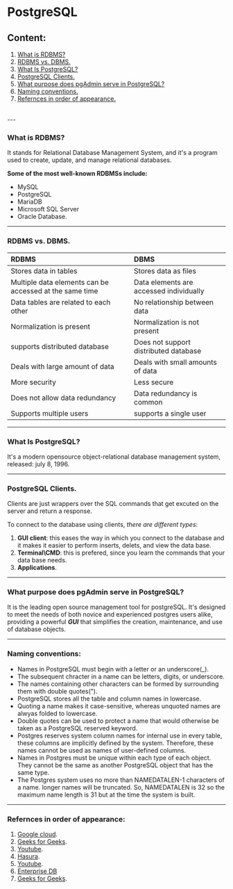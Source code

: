 # PostgreSQL

## Content:
1. [What is RDBMS?](#what-is-rdbms)
1. [RDBMS vs. DBMS.](#rdbms-vs-dbms)
1. [What Is PostgreSQL?](#what-is-postgresql)
1. [PostgreSQL Clients.](#postgresql-clients)
1. [What purpose does pgAdmin serve in PostgreSQL?](#what-purpose-does-pgadmin-serve-in-postgresql)
1. [Naming conventions.](#naming-conventions)
1. [Refernces in order of appearance.](#refernces-in-order-of-appearance)
<br>
---

### What is RDBMS?
It stands for Relational Database Management System, and it's a program used to create, update, and manage relational databases.

**Some of the most well-known RDBMSs include:** 

- MySQL
- PostgreSQL
- MariaDB
- Microsoft SQL Server
- Oracle Database.
---
### RDBMS vs. DBMS.

|RDBMS |DBMS|
|:--------------|:------------|
|Stores data in tables|Stores data as files|
|Multiple data elements can be accessed at the same time|Data elements are accessed individually|
|Data tables are related to each other|No relationship between data|
|Normalization is present |Normalization is not present|
|supports distributed database|Does not support distributed database|
|Deals with large amount of data|Deals with small amounts of data|
|More security|Less secure|
|Does not allow data redundancy|Data redundancy is common|
|Supports multiple users|supports a single user|
---
### What Is PostgreSQL?
It's a modern opensource object-relational database management system, released: july 8, 1996.

---
### PostgreSQL Clients.
Clients are just wrappers over the SQL commands that get excuted on the server and return a response.

To connect to the database using clients, *there are different types*:
1. **GUI client**: this eases the way in which you connect to the database and it makes it easier to perform inserts, delets, and view the data base.
2. **Terminal\CMD**: this is prefered, since you learn the commands that your data base needs.
3. **Applications**.
---
### What purpose does pgAdmin serve in PostgreSQL?
It is the leading open source management tool for postgreSQL.
It's designed to meet the needs of both novice and experienced postgres users alike, providing a powerful ***GUI*** that simplifies the creation, maintenance, and use of database objects.

---
### Naming conventions:
- Names in PostgreSQL must begin with a letter or an underscore(_).
- The subsequent chracter in a name can be letters, digits, or underscore.
- The names containing other characters can be formed by surrounding them with double quotes(").
- PostgreSQL stores all the table and column names in lowercase.
- Quoting a name makes it case-sensitive, whereas unquoted names are alwyas folded to lowercase.
- Double quotes can be used to protect a name that would otherwise be taken as a PostgreSQL reserved keyword.
- Postgres reserves system column names for internal use in every table, these columns are implicitly defined by the system. Therefore, these names cannot be used as names of user-defined columns.
- Names in Postgres must be unique within each type of each object. They cannot be the same as another PostgreSQL object that has the same type.
- The Postgres system uses no more than NAMEDATALEN-1 characters of a name. longer names will be truncated. So, NAMEDATALEN is 32 so the maximum name length is 31 but at the time the system is built.
---
### Refernces in order of appearance:
1. [Google cloud](https://cloud.google.com/learn/what-is-a-relational-database).
1. [Geeks for Geeks](https://www.geeksforgeeks.org/difference-between-rdbms-and-dbms/).
1. [Youtube](https://www.youtube.com/watch?v=tzbA7VniRpw&list=PLwvrYc43l1MxAEOI_KwGe8l42uJxMoKeS&index=3&pp=iAQB).
1. [Hasura](https://hasura.io/learn/database/postgresql/installation/3-psql/).
1. [Youtube](https://www.youtube.com/watch?v=FFo8pH-kfQ8&list=PLwvrYc43l1MxAEOI_KwGe8l42uJxMoKeS&index=6).
1. [Enterprise DB](https://www.google.com/url?sa=t&rct=j&q=&esrc=s&source=web&cd=&cad=rja&uact=8&ved=2ahUKEwjF6sfH_ZSEAxVCdqQEHRfIBDEQFnoECBAQAw&url=https%3A%2F%2Fwww.enterprisedb.com%2Fpostgres-tutorials%2Fpgadmin-comparable-tool-plsql-developer-postgresql&usg=AOvVaw0HfEVHAs7y0DD_ucG0w8Qm&opi=89978449)
1. [Geeks for Geeks](https://www.geeksforgeeks.org/postgresql-naming-conventions/).